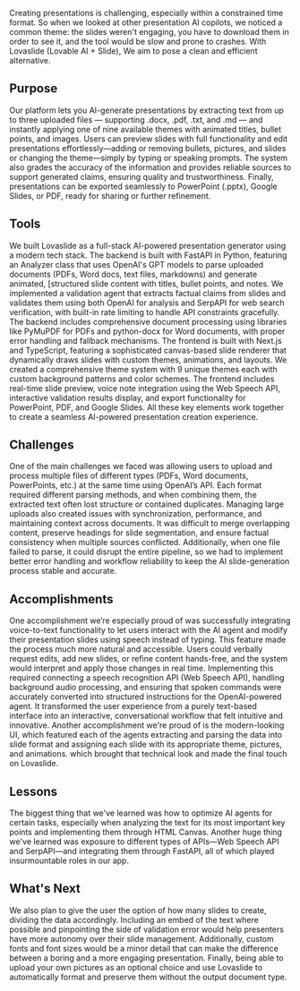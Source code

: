 Creating presentations is challenging, especially within a constrained time format.  So when we looked at other presentation AI copilots, we noticed a common theme: the slides weren't engaging, you have to download them in order to see it, and the tool would be slow and prone to crashes.  With Lovaslide (Lovable AI + Slide), We aim to pose a clean and efficient alternative.
## Purpose
Our platform lets you AI-generate presentations by extracting text from up to three uploaded files — supporting .docx, .pdf, .txt, and .md — and instantly applying one of nine available themes with animated titles, bullet points, and images. Users can preview slides with full functionality and edit presentations effortlessly—adding or removing bullets, pictures, and slides or changing the theme—simply by typing or speaking prompts. The system also grades the accuracy of the information and provides reliable sources to support generated claims, ensuring quality and trustworthiness. Finally, presentations can be exported seamlessly to PowerPoint (.pptx), Google Slides, or PDF, ready for sharing or further refinement.
## Tools
We built Lovaslide as a full-stack AI-powered presentation generator using a modern tech stack. The backend is built with FastAPI in Python, featuring an Analyzer class that uses OpenAI's GPT models to parse uploaded documents (PDFs, Word docs, text files, markdowns) and generate animated, [structured slide content with titles, bullet points, and notes.  We implemented a validation agent that extracts factual claims from slides and validates them using both OpenAI for analysis and SerpAPI for web search verification, with built-in rate limiting to handle API constraints gracefully. The backend includes comprehensive document processing using libraries like PyMuPDF for PDFs and python-docx for Word documents, with proper error handling and fallback mechanisms. The frontend is built with Next.js and TypeScript, featuring a sophisticated canvas-based slide renderer that dynamically draws slides with custom themes, animations, and layouts. We created a comprehensive theme system with 9 unique themes each with custom background patterns and color schemes. The frontend includes real-time slide preview, voice note integration using the Web Speech API, interactive validation results display, and export functionality for PowerPoint, PDF, and Google Slides.   All these key elements work together to create a seamless AI-powered presentation creation experience.
## Challenges
One of the main challenges we faced was allowing users to upload and process multiple files of different types (PDFs, Word documents, PowerPoints, etc.) at the same time using OpenAI’s API. Each format required different parsing methods, and when combining them, the extracted text often lost structure or contained duplicates. Managing large uploads also created issues with synchronization, performance, and maintaining context across documents. It was difficult to merge overlapping content, preserve headings for slide segmentation, and ensure factual consistency when multiple sources conflicted. Additionally, when one file failed to parse, it could disrupt the entire pipeline, so we had to implement better error handling and workflow reliability to keep the AI slide-generation process stable and accurate.
## Accomplishments
One accomplishment we’re especially proud of was successfully integrating voice-to-text functionality to let users interact with the AI agent and modify their presentation slides using speech instead of typing. This feature made the process much more natural and accessible. Users could verbally request edits, add new slides, or refine content hands-free, and the system would interpret and apply those changes in real time. Implementing this required connecting a speech recognition API (Web Speech API), handling background audio processing, and ensuring that spoken commands were accurately converted into structured instructions for the OpenAI-powered agent. It transformed the user experience from a purely text-based interface into an interactive, conversational workflow that felt intuitive and innovative.   Another accomplishment we're proud of is the modern-looking UI, which featured each of the agents extracting and parsing the data into slide format and assigning each slide with its appropriate theme, pictures, and animations. which brought that technical look and made the final touch on Lovaslide.
## Lessons
The biggest thing that we've learned was how to optimize AI agents for certain tasks, especially when analyzing the text for its most important key points and implementing them through HTML Canvas.  Another huge thing we've learned was exposure to different types of APIs—Web Speech API and SerpAPI—and integrating them through FastAPI, all of which played insurmountable roles in our app.
## What's Next
We also plan to give the user the option of how many slides to create, dividing the data accordingly.  Including an embed of the text where possible and pinpointing the side of validation error would help presenters have more autonomy over their slide management.  Additionally, custom fonts and font sizes would be a minor detail that can make the difference between a boring and a more engaging presentation.  Finally, being able to upload your own pictures as an optional choice and use Lovaslide to automatically format and preserve them without the output document type.
